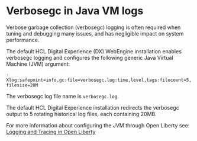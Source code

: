 # Verbosegc in Java VM logs

Verbose garbage collection \(verbosegc\) logging is often required when tuning and debugging many issues, and has negligible impact on system performance.

The default HCL Digital Experience (DX) WebEngine installation enables verbosegc logging and configures the following generic Java Virtual Machine (JVM) argument:

`-Xlog:safepoint=info,gc:file=verbosegc.log:time,level,tags:filecount=5,filesize=20M`

The verbosegc log file name is `verbosegc.log`. 

The default HCL Digital Experience installation redirects the verbosegc output to 5 rotating historical log files, each containing 20MB.

For more information about configuring the JVM through Open Liberty see: [Logging and Tracing in Open Liberty](https://openliberty.io/docs/latest/log-trace-configuration.html)


